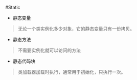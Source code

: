 #Static 

- 静态变量
	
>无论一个类实例化多少对象，它的静态变量只有一份拷贝。

- 静态方法

>不需要实例化就可以访问的方法

- 静态代码块

>类加载器加载时执行，通常用于初始化，只执行一次。
